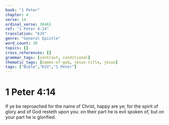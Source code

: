 ```yaml
---
book: "1 Peter"
chapter: 4
verse: 14
ordinal_verse: 30461
ref: "1 Peter 4:14"
translation: "KJV"
genre: "General Epistle"
word_count: 38
topics: []
cross_references: []
grammar_tags: [contrast, conditional]
thematic_tags: [names-of-god, jesus-title, jesus]
tags: ["Bible","KJV","1 Peter"]
---
```


# 1 Peter 4:14

If ye be reproached for the name of Christ, happy are ye; for the spirit of glory and of God resteth upon you: on their part he is evil spoken of, but on your part he is glorified.
